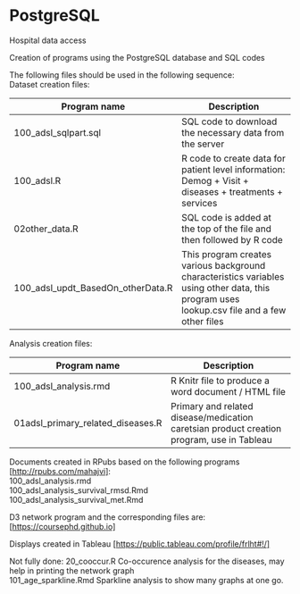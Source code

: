 # PostgreSQL
Hospital data access

Creation of programs using the PostgreSQL database and SQL codes

The following files should be used in the following sequence:  
Dataset creation files: 

| Program name | Description |
| --- | --- |
| 100_adsl_sqlpart.sql | SQL code to download the necessary data from the server |
| 100_adsl.R | R code to create data for patient level information: Demog + Visit + diseases + treatments + services |
| 02other_data.R | SQL code is added at the top of the file and then followed by R code |
| 100_adsl_updt_BasedOn_otherData.R | This program creates various background characteristics variables using other data, this program uses lookup.csv file and a few other files |

Analysis creation files:

| Program name | Description |
| --- | --- |
| 100_adsl_analysis.rmd | R Knitr file to produce a word document / HTML file |  
| 01adsl_primary_related_diseases.R | Primary and related disease/medication caretsian product creation program, use in Tableau |

Documents created in RPubs based on the following programs [http://rpubs.com/mahajvi]:  
100_adsl_analysis.rmd  
100_adsl_analysis_survival_rmsd.Rmd  
100_adsl_analysis_survival_met.Rmd  

D3 network program and the corresponding files are: [https://coursephd.github.io]

Displays created in Tableau [https://public.tableau.com/profile/frlht#!/]  

Not fully done:
20_cooccur.R           Co-occurence analysis for the diseases, may help in printing the network graph  
101_age_sparkline.Rmd  Sparkline analysis to show many graphs at one go.  

